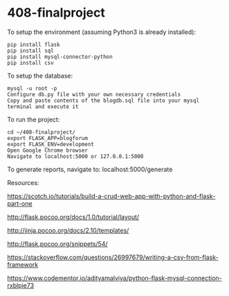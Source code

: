# 408-finalproject

To setup the environment (assuming Python3 is already installed):
```
pip install flask
pip install sql
pip install mysql-connector-python
pip install csv
```

To setup the database:
```
mysql -u root -p 
Configure db.py file with your own necessary credentials
Copy and paste contents of the blogdb.sql file into your mysql terminal and execute it
```

To run the project:
```
cd ~/408-finalproject/
export FLASK_APP=blogforum
export FLASK_ENV=development
Open Google Chrome browser
Navigate to localhost:5000 or 127.0.0.1:5000
```
To generate reports, navigate to:
localhost:5000/generate


Resources:


https://scotch.io/tutorials/build-a-crud-web-app-with-python-and-flask-part-one

http://flask.pocoo.org/docs/1.0/tutorial/layout/

http://jinja.pocoo.org/docs/2.10/templates/

http://flask.pocoo.org/snippets/54/

https://stackoverflow.com/questions/26997679/writing-a-csv-from-flask-framework

https://www.codementor.io/adityamalviya/python-flask-mysql-connection-rxblpje73
